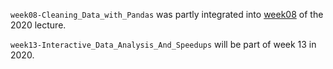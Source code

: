 `week08-Cleaning_Data_with_Pandas` was partly integrated into
[week08](https://github.com/scientificprogrammingUOS/lectures/tree/master/week08-Cleaning_and_Analyzing_Data_with_Pandas) of the 2020 lecture.

`week13-Interactive_Data_Analysis_And_Speedups` will be part of week 13 in 2020.
